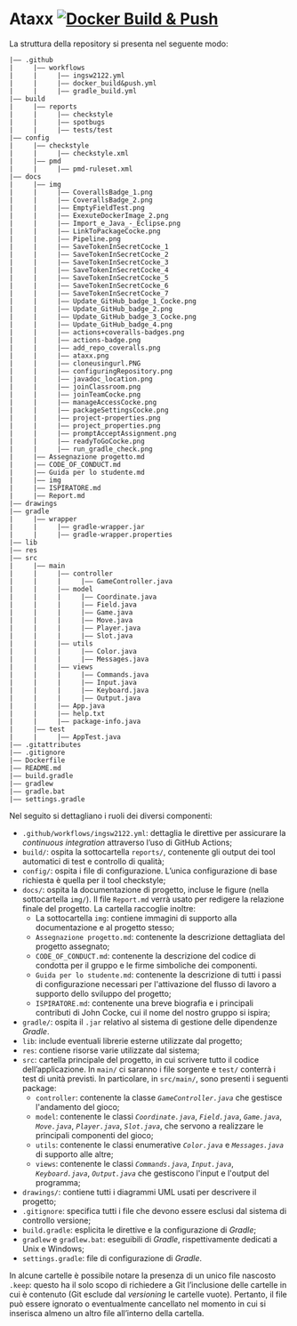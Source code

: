 # Ataxx [![Docker Build & Push](https://github.com/softeng2324-inf-uniba/progetto-cocke/actions/workflows/docker_build&push.yml/badge.svg)](https://github.com/softeng2324-inf-uniba/progetto-cocke/actions/workflows/docker_build&push.yml)

La struttura della repository si presenta nel seguente modo:

```plaintext
|–– .github
|     |–– workflows
|     |     |–– ingsw2122.yml
|     |     |–– docker_build&push.yml
|     |     |–– gradle_build.yml
|–– build
|     |–– reports
|     |     |–– checkstyle
|     |     |–– spotbugs
|     |     |–– tests/test
|–– config
|     |–– checkstyle
|     |     |–– checkstyle.xml
|     |–– pmd
|     |     |–– pmd-ruleset.xml
|–– docs
|     |–– img
|     |     |–– CoverallsBadge_1.png
|     |     |–– CoverallsBadge_2.png
|     |     |–– EmptyFieldTest.png
|     |     |–– ExexuteDockerImage_2.png
|     |     |–– Import_e_Java_-_Eclipse.png
|     |     |–– LinkToPackageCocke.png
|     |     |–– Pipeline.png
|     |     |–– SaveTokenInSecretCocke_1
|     |     |–– SaveTokenInSecretCocke_2
|     |     |–– SaveTokenInSecretCocke_3
|     |     |–– SaveTokenInSecretCocke_4
|     |     |–– SaveTokenInSecretCocke_5
|     |     |–– SaveTokenInSecretCocke_6
|     |     |–– SaveTokenInSecretCocke_7
|     |     |–– Update_GitHub_badge_1_Cocke.png
|     |     |–– Update_GitHub_badge_2.png
|     |     |–– Update_GitHub_badge_3_Cocke.png
|     |     |–– Update_GitHub_badge_4.png
|     |     |–– actions+coveralls-badges.png
|     |     |–– actions-badge.png
|     |     |–– add_repo_coveralls.png
|     |     |–– ataxx.png
|     |     |–– cloneusingurl.PNG
|     |     |–– configuringRepository.png
|     |     |–– javadoc_location.png
|     |     |–– joinClassroom.png
|     |     |–– joinTeamCocke.png
|     |     |–– manageAccessCocke.png
|     |     |–– packageSettingsCocke.png
|     |     |–– project-properties.png
|     |     |–– project_properties.png
|     |     |–– promptAcceptAssignment.png
|     |     |–– readyToGoCocke.png
|     |     |–– run_gradle_check.png
|     |–– Assegnazione progetto.md
|     |–– CODE_OF_CONDUCT.md
|     |–– Guida per lo studente.md
|     |–– img
|     |–– ISPIRATORE.md
|     |–– Report.md
|–– drawings
|–– gradle
|     |–– wrapper
|     |     |–– gradle-wrapper.jar
|     |     |–– gradle-wrapper.properties
|–– lib
|–– res
|–– src
|     |–– main
|     |     |–– controller
|     |     |     |–– GameController.java
|     |     |–– model
|     |     |     |–– Coordinate.java
|     |     |     |–– Field.java
|     |     |     |–– Game.java
|     |     |     |–– Move.java
|     |     |     |–– Player.java
|     |     |     |–– Slot.java
|     |     |–– utils
|     |     |     |–– Color.java
|     |     |     |–– Messages.java
|     |     |–– views
|     |     |     |–– Commands.java
|     |     |     |–– Input.java
|     |     |     |–– Keyboard.java
|     |     |     |–– Output.java
|     |     |–– App.java
|     |     |–– help.txt
|     |     |–– package-info.java
|     |–– test
|     |     |–– AppTest.java
|–– .gitattributes
|–– .gitignore
|–– Dockerfile
|–– README.md
|–– build.gradle
|–– gradlew
|–– gradle.bat
|–– settings.gradle
```

Nel seguito si dettagliano i ruoli dei diversi componenti:

- `.github/workflows/ingsw2122.yml`: dettaglia le direttive per assicurare la *continuous integration* attraverso l’uso di GitHub Actions;
- `build/`: ospita la sottocartella `reports/`, contenente gli output dei tool automatici di test e controllo di qualità;
- `config/`: ospita i file di configurazione. L’unica configurazione di base richiesta è quella per il tool checkstyle;
- `docs/`: ospita la documentazione di progetto, incluse le figure (nella sottocartella `img/`).
  Il file `Report.md` verrà usato per redigere la relazione finale del progetto.
  La cartella raccoglie inoltre:
  - La sottocartella `img`: contiene immagini di supporto alla documentazione e al progetto stesso;
  - `Assegnazione progetto.md`: contenente la descrizione dettagliata del progetto assegnato;
  - `CODE_OF_CONDUCT.md`: contenente la descrizione del codice di condotta per il gruppo e le firme simboliche dei componenti.
  - `Guida per lo studente.md`: contenente la descrizione di tutti i passi di configurazione necessari per l'attivazione del flusso di lavoro a supporto dello sviluppo del progetto;
  - `ISPIRATORE.md`: contenente una breve biografia e i principali contributi di John Cocke, cui il nome del nostro gruppo si ispira;
- `gradle/`: ospita il `.jar` relativo al sistema di gestione delle dipendenze *Gradle*.
- `lib`: include eventuali librerie esterne utilizzate dal progetto;
- `res`: contiene risorse varie utilizzate dal sistema;
- `src`: cartella principale del progetto, in cui scrivere tutto il codice dell’applicazione. In `main/` ci saranno i file sorgente e `test/` conterrà i test di unità previsti.
  In particolare, in `src/main/`, sono presenti i seguenti package:
  - `controller`: contenente la classe _`GameController.java`_ che gestisce l'andamento del gioco; 
  - `model`: contenente le classi _`Coordinate.java`_, _`Field.java`_, _`Game.java`_, _`Move.java`_, _`Player.java`_, _`Slot.java`_, che servono a realizzare le principali componenti del gioco;
  - `utils`: contenente le classi enumerative _`Color.java`_ e _`Messages.java`_ di supporto alle altre;
  - `views`: contenente le classi _`Commands.java`_, _`Input.java`_, _`Keyboard.java`_, _`Output.java`_ che gestiscono l'input e l'output del programma;
- `drawings/`: contiene tutti i diagrammi UML usati per descrivere il progetto;
- `.gitignore`: specifica tutti i file che devono essere esclusi dal sistema di controllo versione;
- `build.gradle`: esplicita le direttive e la configurazione di *Gradle*;
- `gradlew` e `gradlew.bat`: eseguibili di *Gradle*, rispettivamente dedicati a Unix e Windows;
- `settings.gradle`: file di configurazione di *Gradle*.

In alcune cartelle è possibile notare la presenza di un unico file nascosto `.keep`: questo ha il solo scopo di richiedere a Git l’inclusione delle cartelle in cui è contenuto (Git esclude dal *versioning* le cartelle vuote). Pertanto, il file può essere ignorato o eventualmente cancellato nel momento in cui si inserisca almeno un altro file all’interno della cartella.
